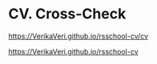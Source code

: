 # CV. Cross-Check

https://VerikaVeri.github.io/rsschool-cv/cv

https://VerikaVeri.github.io/rsschool-cv